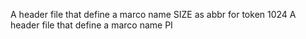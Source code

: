 A header file that define a marco name SIZE as abbr for token 1024
A header file that define a marco name PI
